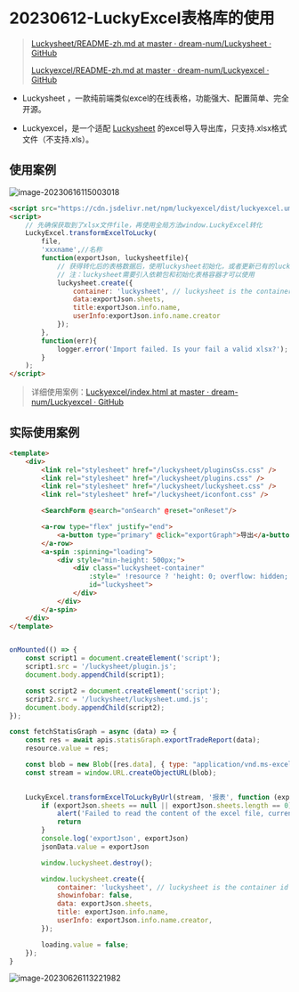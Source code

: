 # 20230612-LuckyExcel表格库的使用

> [Luckysheet/README-zh.md at master · dream-num/Luckysheet · GitHub](https://github.com/dream-num/Luckysheet/blob/master/README-zh.md)
>
> [Luckyexcel/README-zh.md at master · dream-num/Luckyexcel · GitHub](https://github.com/dream-num/Luckyexcel/blob/master/README-zh.md)

- Luckysheet ，一款纯前端类似excel的在线表格，功能强大、配置简单、完全开源。

- Luckyexcel，是一个适配 [Luckysheet](https://github.com/mengshukeji/Luckysheet) 的excel导入导出库，只支持.xlsx格式文件（不支持.xls）。



## 使用案例

![image-20230616115003018](https://s2.loli.net/2023/06/16/MNQY8sR4t75JCAS.png)

```html
<script src="https://cdn.jsdelivr.net/npm/luckyexcel/dist/luckyexcel.umd.js"></script>
<script>
    // 先确保获取到了xlsx文件file，再使用全局方法window.LuckyExcel转化
    LuckyExcel.transformExcelToLucky(
        file, 
        'xxxname',//名称
        function(exportJson, luckysheetfile){
            // 获得转化后的表格数据后，使用luckysheet初始化，或者更新已有的luckysheet工作簿
            // 注：luckysheet需要引入依赖包和初始化表格容器才可以使用
            luckysheet.create({
                container: 'luckysheet', // luckysheet is the container id
                data:exportJson.sheets,
                title:exportJson.info.name,
                userInfo:exportJson.info.name.creator
            });
        },
        function(err){
            logger.error('Import failed. Is your fail a valid xlsx?');
        }
    );
</script>
```

> 详细使用案例：[Luckyexcel/index.html at master · dream-num/Luckyexcel · GitHub](https://github.com/dream-num/Luckyexcel/blob/master/src/index.html)

## 实际使用案例

```html
<template>
    <div>
        <link rel="stylesheet" href="/luckysheet/pluginsCss.css" />
        <link rel="stylesheet" href="/luckysheet/plugins.css" />
        <link rel="stylesheet" href="/luckysheet/luckysheet.css" />
        <link rel="stylesheet" href="/luckysheet/iconfont.css" />

        <SearchForm @search="onSearch" @reset="onReset"/>

        <a-row type="flex" justify="end">
            <a-button type="primary" @click="exportGraph">导出</a-button>
        </a-row>
        <a-spin :spinning="loading">
            <div style="min-height: 500px;">
                <div class="luckysheet-container" 
                    :style=" !resource ? 'height: 0; overflow: hidden;' : ''" 
                    id="luckysheet">
                </div>
            </div>
        </a-spin>
    </div>
</template>
```

```js

onMounted(() => {
    const script1 = document.createElement('script');
    script1.src = '/luckysheet/plugin.js';
    document.body.appendChild(script1);

    const script2 = document.createElement('script');
    script2.src = '/luckysheet/luckysheet.umd.js';
    document.body.appendChild(script2);
});
```

```js
const fetchStatisGraph = async (data) => {
    const res = await apis.statisGraph.exportTradeReport(data);
    resource.value = res;

    const blob = new Blob([res.data], { type: "application/vnd.ms-excel;charset=utf8" });
    const stream = window.URL.createObjectURL(blob);
    

    LuckyExcel.transformExcelToLuckyByUrl(stream, '报表', function (exportJson, luckysheetfile) {
        if (exportJson.sheets == null || exportJson.sheets.length == 0) {
            alert('Failed to read the content of the excel file, currently does not support xls files!')
            return
        }
        console.log('exportJson', exportJson)
        jsonData.value = exportJson

        window.luckysheet.destroy();

        window.luckysheet.create({
            container: 'luckysheet', // luckysheet is the container id
            showinfobar: false,
            data: exportJson.sheets,
            title: exportJson.info.name,
            userInfo: exportJson.info.name.creator,
        });

        loading.value = false;
    });
}
```

![image-20230626113221982](https://s2.loli.net/2023/06/26/ziABxusGTaVgRrw.png)
